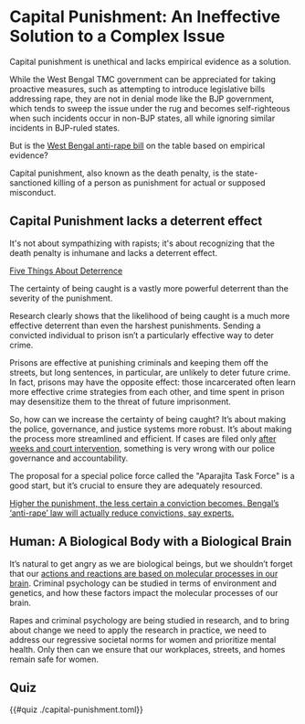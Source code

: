 # Capital Punishment: An Ineffective Solution to a Complex Issue

Capital punishment is unethical and lacks empirical evidence as a solution.

While the West Bengal TMC government can be appreciated for taking proactive measures, such as attempting to introduce legislative bills addressing rape, they are not in denial mode like the BJP government, which tends to sweep the issue under the rug and becomes self-righteous when such incidents occur in non-BJP states, all while ignoring similar incidents in BJP-ruled states.

But is the [West Bengal anti-rape bill](https://www.barandbench.com/news/west-bengal-assembly-passes-anti-rape-bill-death-penalty-convicts) on the table based on empirical evidence?

Capital punishment, also known as the death penalty, is the state-sanctioned killing of a person as punishment for actual or supposed misconduct.


## Capital Punishment lacks a deterrent effect

It's not about sympathizing with rapists; it's about recognizing that the death penalty is inhumane and lacks a deterrent effect.

[Five Things About Deterrence](https://nij.ojp.gov/topics/articles/five-things-about-deterrence)

The certainty of being caught is a vastly more powerful deterrent than the severity of the punishment.

Research clearly shows that the likelihood of being caught is a much more effective deterrent than even the harshest punishments. Sending a convicted individual to prison isn’t a particularly effective way to deter crime.

Prisons are effective at punishing criminals and keeping them off the streets, but long sentences, in particular, are unlikely to deter future crime. In fact, prisons may have the opposite effect: those incarcerated often learn more effective crime strategies from each other, and time spent in prison may desensitize them to the threat of future imprisonment.

So, how can we increase the certainty of being caught? It’s about making the police, governance, and justice systems more robust. It’s about making the process more streamlined and efficient. If cases are filed only [after weeks and court intervention](https://timesofindia.indiatimes.com/india/woman-forced-to-dance-naked-raped-in-indore-5-booked/articleshow/113034865.cms), something is very wrong with our police governance and accountability.

The proposal for a special police force called the "Aparajita Task Force" is a good start, but it’s crucial to ensure they are adequately resourced.

[Higher the punishment, the less certain a conviction becomes. Bengal’s ‘anti-rape’ law will actually reduce convictions, say experts.](https://scroll.in/article/1072870/bengals-anti-rape-law-will-actually-reduce-convictions-say-experts-heres-why) 

## Human: A Biological Body with a Biological Brain

It’s natural to get angry as we are biological beings, but we shouldn’t forget that our [actions and reactions are based on molecular processes in our brain](https://iambrainstorming.github.io/chapters/understanding-free-will-and-how-it-can-impact-our-behavior.html). Criminal psychology can be studied in terms of environment and genetics, and how these factors impact the molecular processes of our brain.

Rapes and criminal psychology are being studied in research, and to bring about change we need to apply the research in practice, we need to address our regressive societal norms for women and prioritize mental health. Only then can we ensure that our workplaces, streets, and homes remain safe for women.


## Quiz

{{#quiz ./capital-punishment.toml}}
